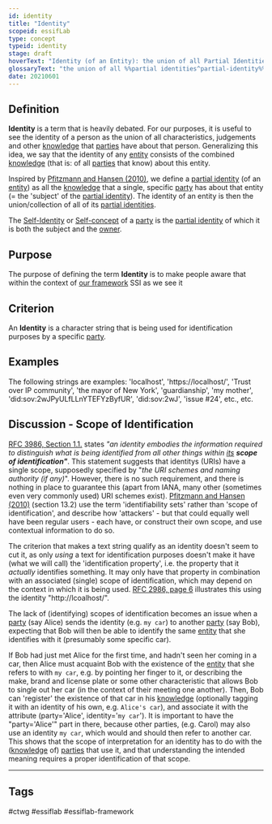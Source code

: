 ```yaml
---
id: identity
title: "Identity"
scopeid: essifLab
type: concept
typeid: identity
stage: draft
hoverText: "Identity (of an Entity): the union of all Partial Identities of which the Entity is the subject."
glossaryText: "the union of all %%partial identities^partial-identity%% of which the %%entity^entity%% is the subject."
date: 20210601
---
```


## Definition
**Identity** is a term that is heavily debated. For our purposes, it is useful to see the identity of a person as the union of all characteristics, judgements and other [knowledge](knowledge) that [parties](party) have about that person. Generalizing this idea, we say that the identity of any [entity](entity) consists of the combined [knowledge](knowledge) (that is: of all [parties](party) that know) about this entity.

Inspired by [Pfitzmann and Hansen (2010)](https://dud.inf.tu-dresden.de/literatur/Anon_Terminology_v0.34.pdf), we define a [partial identity](partial-identity) (of an [entity](entity)) as all the [knowledge](knowledge) that a single, specific [party](party) has about that entity (= the 'subject' of the [partial identity](partial-identity)). The identity of an entity is then the union/collection of all of its [partial identities](partial-identity).

The [Self-Identity](https://en.wikipedia.org/wiki/Self-concept) or [Self-concept](https://en.wikipedia.org/wiki/Self-concept) of a [party](party) is the [partial identity](partial-identity) of which it is both the subject and the [owner](owner).

## Purpose
The purpose of defining the term **Identity** is to make people aware that within the context of [our framework](../essifLab-fw) SSI as we see it

## Criterion
An **Identity** is a character string that is being used for identification purposes by a specific [party](party).

## Examples
The following strings are examples: 'localhost', 'https://localhost/', 'Trust over IP community', 'the mayor of New York', 'guardianship', 'my mother', 'did:sov:2wJPyULfLLnYTEFYzByfUR', 'did:sov:2wJ', 'issue #24', etc., etc.

## Discussion - Scope of Identification
[RFC 3986, Section 1.1.](https://tools.ietf.org/html/rfc3986#section-1.1) states _"an identity embodies the information required to distinguish what is being identified from all other things within <u>its</u> **scope of identification"**_. This statement suggests that identitys (URIs) have a single scope, supposedly specified by "_the URI schemes and naming authority (if any)_". However, there is no such requirement, and there is nothing in place to guarantee this (apart from IANA, many other (sometimes even very commonly used) URI schemes exist). [Pfitzmann and Hansen (2010)](https://dud.inf.tu-dresden.de/literatur/Anon_Terminology_v0.34.pdf) (section 13.2) use the term 'identifiability sets' rather than 'scope of identification', and describe how 'attackers' - but that could equally well have been regular users - each have, or construct their own scope, and use contextual information to do so.

The criterion that makes a text string qualify as an identity doesn't seem to cut it, as only _using_ a text for identification purposes doesn't make it have (what we will call) the 'identification property', i.e. the property that it _actually_ identifies something. It may only have that property in combination with an associated (single) scope of identification, which may depend on the context in which it is being used. [RFC 2986, page 6](https://tools.ietf.org/html/rfc3986#page-6) illustrates this using the identity "http://lcoalhost/".

The lack of (identifying) scopes of identification becomes an issue when a [party](party) (say Alice) sends the identity (e.g. `my car`) to another [party](party) (say Bob), expecting that Bob will then be able to identify the same [entity](entity) that she identifies with it (presumably some specific car).

If Bob had just met Alice for the first time, and hadn't seen her coming in a car, then Alice must acquaint Bob with the existence of the [entity](entity) that she refers to with `my car`, e.g. by pointing her finger to it, or describing the make, brand and license plate or some other characteristic that allows Bob to single out her car (in the context of their meeting one another). Then, Bob can 'register' the existence of that car in his [knowledge](knowledge) (optionally tagging it with an identity of his own, e.g. `Alice's car`), and associate it with the attribute (party='Alice', identity='`my car`'). It is important to have the "party='Alice'" part in there, because other parties, (e.g. Carol) may also use an identity `my car`, which would and should then refer to another car. This shows that the scope of interpretation for an identity has to do with the ([knowledge](knowledge) of) [parties](party) that use it, and that understanding the intended meaning requires a proper identification of that scope.

-----
[^1]: This is the definition of [RFC 3986, Section 1.1.](https://tools.ietf.org/html/rfc3986#section-1.1) but without the requirement of complying with URI syntax constraints. Note that there is consensus in the literature about this. For example, [(Allen, 2016)](http://www.lifewithalacrity.com/2016/04/the-path-to-self-soverereign-identity.html) defines 'Identity' as “A name or other label that uniquely identifies an identity.”. [Pfitzmann and Hansen, 2010](https://dud.inf.tu-dresden.de/literatur/Anon_Terminology_v0.34.pdf) say (in footnote 57): “A name or another bit string”. The [DID-core specification](https://www.w3.org/TR/did-core/) of W3C [defines 'decentralized identitys' as specializations of URIs](https://www.w3.org/TR/did-core/#dfn-decentralized-identitys).

## Tags
#ctwg #essiflab #essiflab-framework